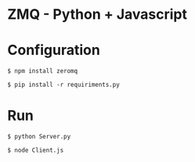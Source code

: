 # ZMQ - Python + Javascript

# Configuration

`$ npm install zeromq`

`$ pip install -r requiriments.py`

# Run

`$ python Server.py`

`$ node Client.js`
